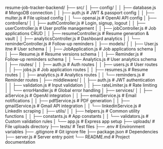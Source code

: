 resume-job-tracker-backend/
├── src/
│   ├── config/
│   │   ├── database.js          # MongoDB connection
│   │   ├── auth.js             # JWT & passport config
│   │   ├── multer.js           # File upload config
│   │   └── openai.js           # OpenAI API config
│   ├── controllers/
│   │   ├── authController.js    # Login, signup, logout
│   │   ├── userController.js    # User profile management
│   │   ├── jobController.js     # Job applications CRUD
│   │   ├── resumeController.js  # Resume generation & vault
│   │   ├── analyticsController.js # Dashboard analytics
│   │   └── reminderController.js  # Follow-up reminders
│   ├── models/
│   │   ├── User.js       itne      # User schema
│   │   ├── JobApplication.js   # Job applications schema
│   │   ├── Resume.js           # Resume versions schema
│   │   ├── Reminder.js         # Follow-up reminders schema
│   │   └── Analytics.js        # User analytics schema
│   ├── routes/
│   │   ├── auth.js             # Auth routes
│   │   ├── users.js            # User routes
│   │   ├── jobs.js             # Job application routes
│   │   ├── resumes.js          # Resume routes
│   │   ├── analytics.js        # Analytics routes
│   │   └── reminders.js        # Reminder routes
│   ├── middleware/ 
│   │   ├── auth.js             # JWT authentication
│   │   ├── validation.js       # Input validation
│   │   ├── rateLimiter.js      # Rate limiting
│   │   └── errorHandler.js     # Global error handling
│   ├── services/
│   │   ├── aiService.js        # OpenAI integration
│   │   ├── emailService.js     # Email notifications
│   │   ├── pdfService.js       # PDF generation
│   │   ├── gmailService.js     # Gmail API integration
│   │   └── linkedinService.js  # LinkedIn scraping
│   ├── utils/
│   │   ├── helpers.js          # Common utility functions
│   │   ├── constants.js        # App constants
│   │   └── validators.js       # Custom validation rules
│   └── app.js                  # Express app setup
├── uploads/                    # File uploads directory
├── tests/                      # Test files
├── .env                        # Environment variables
├── .gitignore                  # Git ignore file
├── package.json                # Dependencies
├── server.js                   # Server entry point
└── README.md                   # Project documentation